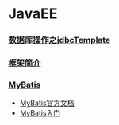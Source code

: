 # JavaEE

### [数据库操作之jdbcTemplate](./数据库操作之jdbcTemplate.md)


### [框架简介](./框架简介.md)

### [MyBatis](./MyBatis)
* <a href="http://www.mybatis.org/mybatis-3/zh/index.html" target="_blank">MyBatis官方文档</a>
* [MyBatis入门](./MyBatis/MyBatis入门.md)
